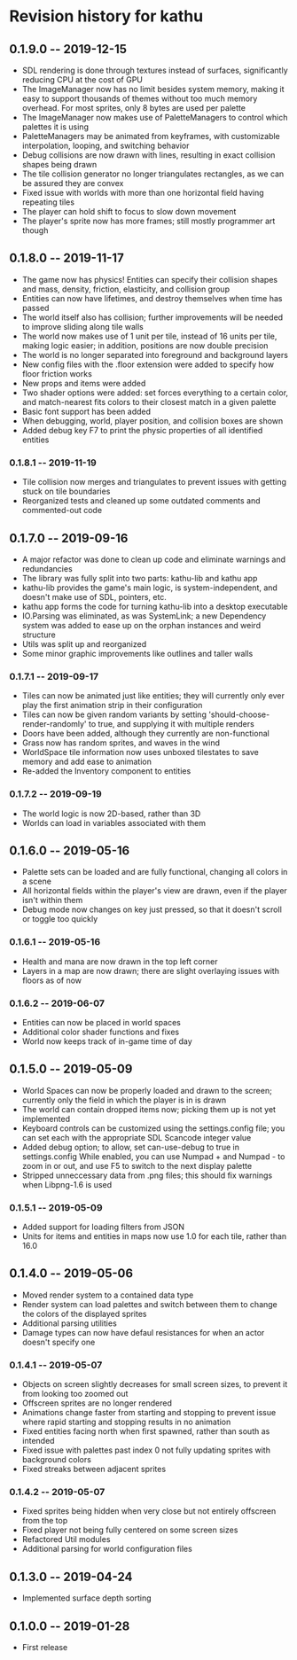 # Revision history for kathu

## 0.1.9.0 -- 2019-12-15

* SDL rendering is done through textures instead of surfaces, significantly reducing CPU at the cost of GPU
* The ImageManager now has no limit besides system memory, making it easy to support thousands of themes without too much memory overhead. For most sprites, only 8 bytes are used per palette
* The ImageManager now makes use of PaletteManagers to control which palettes it is using
* PaletteManagers may be animated from keyframes, with customizable interpolation, looping, and switching behavior
* Debug collisions are now drawn with lines, resulting in exact collision shapes being drawn
* The tile collision generator no longer triangulates rectangles, as we can be assured they are convex
* Fixed issue with worlds with more than one horizontal field having repeating tiles
* The player can hold shift to focus to slow down movement
* The player's sprite now has more frames; still mostly programmer art though

## 0.1.8.0 -- 2019-11-17

* The game now has physics! Entities can specify their collision shapes and mass, density, friction, elasticity, and collision group
* Entities can now have lifetimes, and destroy themselves when time has passed
* The world itself also has collision; further improvements will be needed to improve sliding along tile walls
* The world now makes use of 1 unit per tile, instead of 16 units per tile, making logic easier; in addition, positions are now double precision
* The world is no longer separated into foreground and background layers
* New config files with the .floor extension were added to specify how floor friction works
* New props and items were added
* Two shader options were added: set forces everything to a certain color, and match-nearest fits colors to their closest match in a given palette
* Basic font support has been added
* When debugging, world, player position, and collision boxes are shown
* Added debug key F7 to print the physic properties of all identified entities

### 0.1.8.1 -- 2019-11-19

* Tile collision now merges and triangulates to prevent issues with getting stuck on tile boundaries
* Reorganized tests and cleaned up some outdated comments and commented-out code

## 0.1.7.0 -- 2019-09-16

* A major refactor was done to clean up code and eliminate warnings and redundancies
* The library was fully split into two parts: kathu-lib and kathu app
* kathu-lib provides the game's main logic, is system-independent, and doesn't make use of SDL, pointers, etc.
* kathu app forms the code for turning kathu-lib into a desktop executable
* IO.Parsing was eliminated, as was SystemLink; a new Dependency system was added to ease up on the orphan instances and weird structure
* Utils was split up and reorganized
* Some minor graphic improvements like outlines and taller walls

### 0.1.7.1 -- 2019-09-17

* Tiles can now be animated just like entities; they will currently only ever play the first animation strip in their configuration
* Tiles can now be given random variants by setting 'should-choose-render-randomly' to true, and supplying it with multiple renders
* Doors have been added, although they currently are non-functional
* Grass now has random sprites, and waves in the wind
* WorldSpace tile information now uses unboxed tilestates to save memory and add ease to animation
* Re-added the Inventory component to entities

### 0.1.7.2 -- 2019-09-19

* The world logic is now 2D-based, rather than 3D
* Worlds can load in variables associated with them

## 0.1.6.0 -- 2019-05-16

* Palette sets can be loaded and are fully functional, changing all colors in a scene
* All horizontal fields within the player's view are drawn, even if the player isn't within them
* Debug mode now changes on key just pressed, so that it doesn't scroll or toggle too quickly

### 0.1.6.1 -- 2019-05-16

* Health and mana are now drawn in the top left corner
* Layers in a map are now drawn; there are slight overlaying issues with floors as of now

### 0.1.6.2 -- 2019-06-07

* Entities can now be placed in world spaces
* Additional color shader functions and fixes
* World now keeps track of in-game time of day

## 0.1.5.0 -- 2019-05-09

* World Spaces can now be properly loaded and drawn to the screen; currently only the field in which the player is in is drawn
* The world can contain dropped items now; picking them up is not yet implemented
* Keyboard controls can be customized using the settings.config file; you can set each with the appropriate SDL Scancode integer value
* Added debug option; to allow, set can-use-debug to true in settings.config
  While enabled, you can use Numpad + and Numpad - to zoom in or out, and use F5 to switch to the next display palette
* Stripped unneccessary data from .png files; this should fix warnings when Libpng-1.6 is used

### 0.1.5.1 -- 2019-05-09

* Added support for loading filters from JSON
* Units for items and entities in maps now use 1.0 for each tile, rather than 16.0

## 0.1.4.0 -- 2019-05-06

* Moved render system to a contained data type
* Render system can load palettes and switch between them to change the colors of the displayed sprites
* Additional parsing utilities
* Damage types can now have defaul resistances for when an actor doesn't specify one

### 0.1.4.1 -- 2019-05-07

* Objects on screen slightly decreases for small screen sizes, to prevent it from looking too zoomed out
* Offscreen sprites are no longer rendered
* Animations change faster from starting and stopping to prevent issue where rapid starting and stopping results in no animation
* Fixed entities facing north when first spawned, rather than south as intended
* Fixed issue with palettes past index 0 not fully updating sprites with background colors
* Fixed streaks between adjacent sprites

### 0.1.4.2 -- 2019-05-07

* Fixed sprites being hidden when very close but not entirely offscreen from the top
* Fixed player not being fully centered on some screen sizes
* Refactored Util modules
* Additional parsing for world configuration files

## 0.1.3.0 -- 2019-04-24

* Implemented surface depth sorting

## 0.1.0.0 -- 2019-01-28

* First release